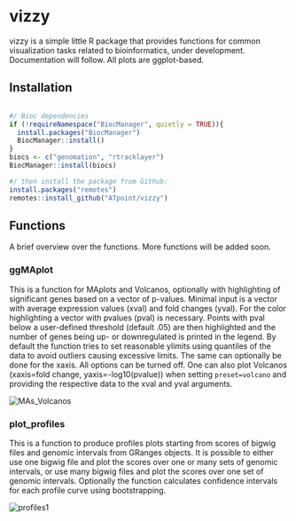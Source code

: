 # vizzy

vizzy is a simple little R package that provides functions for common visualization tasks
related to bioinformatics, under development. Documentation will follow.
All plots are ggplot-based.

## Installation

```r

#/ Bioc dependencies
if (!requireNamespace("BiocManager", quietly = TRUE)){
  install.packages("BiocManager")
  BiocManager::install()
}
biocs <- c("genomation", "rtracklayer")
BiocManager::install(biocs)

#/ then install the package from Github:
install.packages("remotes")
remotes::install_github("ATpoint/vizzy")

```

## Functions

A brief overview over the functions. More functions will be added soon.  

### ggMAplot
This is a function for MAplots and Volcanos, optionally with highlighting of significant genes based on a vector of p-values.
Minimal input is a vector with average expression values (xval) and fold changes (yval). For the color highlighting a vector with pvalues (pval) is necessary. Points with pval below a user-defined threshold (default .05) are then highlighted and the number of genes being up- or downregulated is printed in the legend. 
By default the function tries to set reasonable ylimits using quantiles of the data to avoid outliers causing excessive limits. The same can optionally be done for the xaxis. All options can be turned off. One can also plot Volcanos (xaxis=fold change, yaxis=-log10(pvalue)) when setting `preset=volcano` and providing the respective data to the xval and yval arguments.

![MAs_Volcanos](https://i.ibb.co/fkX2tzv/ggMA.png)

### plot_profiles
This is a function to produce profiles plots starting from scores of bigwig files and genomic intervals from GRanges objects. 
It is possible to either use one bigwig file and plot the scores over one or many sets of genomic intervals, or use many bigwig files and plot the scores over
one set of genomic intervals. Optionally the function calculates confidence intervals for each profile curve using bootstrapping.

![profiles1](https://i.ibb.co/0yVxyvM/profiles.png)


